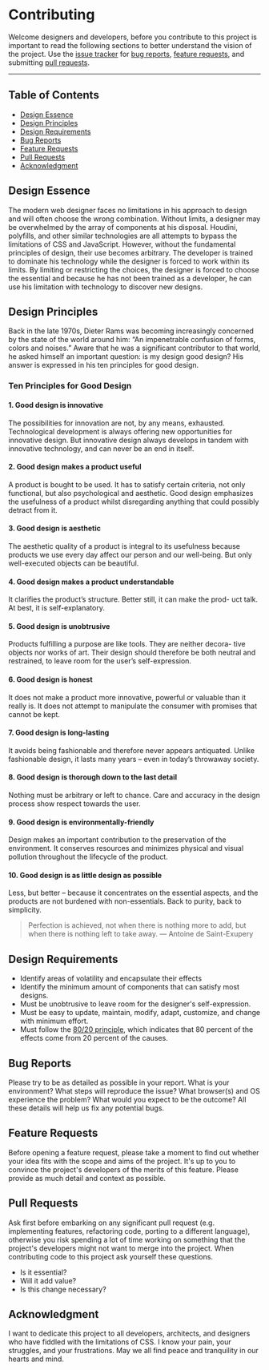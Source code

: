 # Contributing

Welcome designers and developers, before you contribute to this project is important to read the
following sections to better understand the vision of the project. Use the [issue tracker](https://github.com/jacobxperez/rams/issues) for
[bug reports](#bug-reports), [feature requests](#feature-requests), and submitting [pull requests](#pull-requests).

---

## Table of Contents

* [Design Essence](#design-essence)
* [Design Principles](#design-principles)
* [Design Requirements](#design-requirements)
* [Bug Reports](#bug-reports)
* [Feature Requests](#feature-requests)
* [Pull Requests](#pull-requests)
* [Acknowledgment](#acknowledgment)

## Design Essence

The modern web designer faces no limitations in his approach to design and will
often choose the wrong combination. Without limits, a designer may be overwhelmed
by the array of components at his disposal. Houdini, polyfills, and other similar
technologies are all attempts to bypass the limitations of CSS and JavaScript.
However, without the fundamental principles of design, their use becomes
arbitrary. The developer is trained to dominate his technology while the designer
is forced to work within its limits. By limiting or restricting the choices, the
designer is forced to choose the essential and because he has not been trained as
a developer, he can use his limitation with technology to discover new designs.

## Design Principles

Back in the late 1970s, Dieter Rams was becoming increasingly concerned by the
state of the world around him: “An impenetrable confusion of forms, colors and
noises.” Aware that he was a significant contributor to that world, he asked
himself an important question: is my design good design? His answer is
expressed in his ten principles for good design.

### Ten Principles for Good Design

#### 1. Good design is innovative
The possibilities for innovation are not, by any means, exhausted.
Technological development is always offering new opportunities for
innovative design. But innovative design always develops in tandem
with innovative technology, and can never be an end in itself.

#### 2. Good design makes a product useful
A product is bought to be used. It has to satisfy certain criteria, not
only functional, but also psychological and aesthetic. Good design
emphasizes the usefulness of a product whilst disregarding anything
that could possibly detract from it.

#### 3. Good design is aesthetic
The aesthetic quality of a product is integral to its usefulness
because products we use every day affect our person and our
well-being. But only well-executed objects can be beautiful.

#### 4. Good design makes a product understandable
It clarifies the product’s structure. Better still, it can make the prod-
uct talk. At best, it is self-explanatory.

#### 5. Good design is unobtrusive
Products fulfilling a purpose are like tools. They are neither decora-
tive objects nor works of art. Their design should therefore be both
neutral and restrained, to leave room for the user’s self-expression.

#### 6. Good design is honest
It does not make a product more innovative, powerful or valuable
than it really is. It does not attempt to manipulate the consumer with
promises that cannot be kept.

#### 7. Good design is long-lasting
It avoids being fashionable and therefore never appears antiquated.
Unlike fashionable design, it lasts many years – even in today’s
throwaway society.

#### 8. Good design is thorough down to the last detail
Nothing must be arbitrary or left to chance. Care and accuracy in
the design process show respect towards the user.

#### 9. Good design is environmentally-friendly
Design makes an important contribution to the preservation of the
environment. It conserves resources and minimizes physical and
visual pollution throughout the lifecycle of the product.

#### 10. Good design is as little design as possible
Less, but better – because it concentrates on the essential aspects,
and the products are not burdened with non-essentials.
Back to purity, back to simplicity.

> Perfection is achieved, not when there is nothing more to add, but when there
> is nothing left to take away.
> — Antoine de Saint-Exupery

## Design Requirements

* Identify areas of volatility and encapsulate their effects
* Identify the minimum amount of components that can satisfy most designs.
* Must be unobtrusive to leave room for the designer's self-expression.
* Must be easy to update, maintain, modify, adapt, customize, and change with minimum effort.
* Must follow the [80/20 principle](https://jacobxperez.github.io/blog/post/heuristic/the-80-20-principle/),
which indicates that 80 percent of the effects come from 20 percent of the causes.

## Bug Reports

Please try to be as detailed as possible in your report. What is your environment?
What steps will reproduce the issue? What browser(s) and OS experience the problem?
What would you expect to be the outcome? All these details will help us fix any
potential bugs.

## Feature Requests

Before opening a feature request, please take a moment to find out whether your idea
fits with the scope and aims of the project. It's up to you to convince the project's
developers of the merits of this feature. Please provide as much detail and context
as possible.

## Pull Requests

Ask first before embarking on any significant pull request (e.g. implementing features,
refactoring code, porting to a different language), otherwise you risk spending a lot of
time working on something that the project's developers might not want to merge into the
project. When contributing code to this project ask yourself these questions.

* Is it essential?
* Will it add value?
* Is this change necessary?

## Acknowledgment 

I want to dedicate this project to all developers, architects, and designers who
have fiddled with the limitations of CSS. I know your pain, your struggles, and
your frustrations. May we all find peace and tranquility in our hearts and mind.
